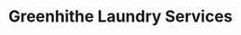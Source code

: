 ---
title: "Greenhithe Laundry Services"
url: /greenhithe/greenhithe-laundry-services/
shop: Wäscherei
---